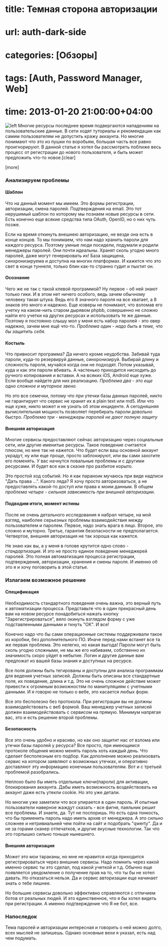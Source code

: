 # title: Темная сторона авторизации
# url: auth-dark-side
# categories: [Обзоры]
# tags: [Auth, Password Manager, Web]
# time: 2013-01-20 21:00:00+04:00

![left](~auth.png)
Многие ресурсы последнее время подвергаются нападениям на пользовательские данные. В сети ходят туториалы и рекомендации как самим пользователям не допустить кражу аккаунта. Но многие понимают что это из пушки по воробьям, большая часть все равно проигнорируют. В данной статье я хотел бы рассмотреть поближе весь процесс от регистрации до нового пользователя, и быть может предложить что-то новое.[clear]

[more]

### Анализируем проблемы

#### Шаблон
Что на данный момент мы имеем. Это формы регистрации, авторизации, смена паролей. Подтверждения на email. Это тот нерушимый шаблон по которому мы познаем новые ресурсы в сети. Есть конечно еще всякие средства типа OAuth, OpenID, но о них чуть позже.

Если на время откинуть внешнею авторизацию, не везде она есть в конце концов. То мы понимаем, что нам надо хранить пароли для каждого ресурса. Поэтому умные люди посидели, подумали и родили менеджеры паролей. Они почти идеальны. Хранят сколь угодно много паролей, даже могут генерировать их! База защищена, синхронизируема и доступна на многих платформах. И кажется что это свет в конце туннеля, только блин как-то странно гудит и пыхтит он.

#### Осознание
Чего же не так с такой клевой программой? Ну первое - об ней знают только гики. И в этом нет ничего особого, ведь зачем обычному человеку такая штука. Ведь его 8 значного пароля на все хватает, а 8 знаков это много и надежно. Еще юзверы не понимают, что взломав его учетку на каком-нить старом дырявом phpbb, совершенно не сложно найти его учетки на других ресурсах и использовать те же данные. Поэтому я постоянно слышу мол у меня есть набор паролей - это овер надежно, зачем мне ещё что-то. _Проблема один - надо быть в теме, что бы защитить себя._

#### Костыль
Что привносит программа? Да ничего кроме неудобства. Забивай туда пароли, куда-то резервируй данные, синхронизируй. Выбирай длину и сложность пароля, мучайся когда они не подходят. Потом указывай, куда и как эти пароли вбивать. А частенько приходится нисходить до ручного копирования и вставки. А на всяких iOS, Android еще хуже. Если вообще найдете для них реализацию. _Проблема два - это еще одно сложное и муторное звено._

Но это все семечки, потому что при утечки базы данных паролей, никто не гарантирует что сервис не хранит их в plain text или md5. Или что еще хуже, никто может и не узнать об этом инциденте. А сегодняшняя вычислительная мощность позволяет перебирать пароли довольно быстро. _Проблема три - менеджеры паролей не дают полную защиту_

#### Внешняя авторизация
Многие сервисы предоставляют сейчас авторизацию через социальные сети, или другие именитые ресурсы. Такое поведение считается плюсом, но мне так не кажется. Что будет если ваш основной аккаунт украдут, ну или еще проще, просто заблокируют, или вы сами захотите его поменять. У вас начнутся повальные проблемы и с другими ресурсами. И будет все как в сказке про разбитое корыто.

Это простой ход событий. Но я как параноик мучаюсь при виде надписи "Дать права ...". Какого ляда? Я хочу просто авторизоваться, а не предоставлять какой-то доступ или права к моим данным. В общем _проблема четыре - сильная зависимость при внешней авторизации_.


#### Подводим итоги, момент истины
После не очень детального исследования я набрал четыре, на мой взгляд, наиболее серьезных проблемы взаимодействия между пользователем и паролем. Первое, надо знать врага в лицо. Второе, это сложно и муторно. Третье, гарантия безопасности не предполагается. Четвертое, внешняя авторизация не так хороша как кажется.

Не знаю как вы, а у меня в голове крутится одно слово - _стандартизация_. И это не просто единое поведение менеджерей паролей. Это полная автоматизация процесса регистрации, подтверждения, авторизации, хранения и смены пароля. И именно об это я и хочу поговорить в этой статье.


### Излагаем возможное решение

#### Спецификация
Необходимость стандартного поведения очень важна, это верный путь к автоматизации процесса. Представьте что в один прекрасный день вам на новом ресурсе понадобиться нажать кнопку "Зарегистрироваться", вяло окинуть взглядом форму с уже подставленными данными и ткнуть "ОК". И все!

Конечно надо что бы сами операционные системы поддерживали такое из коробки, без дополнительного ПО. Иначе перед нами встанет все та же первая проблема. Это нелегко, но какая выгода! Пароли могут быть сколь угодно сложными, не мы же его набиваем, собственно их значимость скоро уйдет в небытие. Логин и другие данные вам предложат из вашей базы знания и доступных на ресурсе.

Все поля должны быть тегированы и доступны для анализа программам для ведения учетных записей. Должны быть описаны все стандартные поля, их поведение, длина и т.д. Это не очень сложное действие может привести к огромным возможностям по манипуляциям с учетными данными. И я говорю не только о вебе, это касается любых форм.

Все это бесполезно без протокола. При регистрации вы не должны взаимодействовать с веб формой. Ваш менеджер учетных записей должен взаимодействовать с сервисом на прямую. Минимум напрягая вас, это и есть решение второй проблемы.

#### Безопасность
Все это очень удобно и красиво, но как оно защитит нас от взлома или утечки базы паролей у ресурса? Все просто, при имеющимся протоколе общения можно менять пароль хоть каждый день. Что сделает бесполезным его подбор. Как дополнение можно реализовать сервис на котором заявляют о возможных утечках, и оперативно доставляют эту информацию конечным пользователям. Вот и с третьей проблемой разобрались.

Неплохо было бы иметь отдельные ключи(пароли) для активации, блокирования аккаунта. Дабы иметь возможность воздействовать на аккаунт даже есть утекли cookie. Но это уже детали. 

Но многие уже заметили что все упирается в один пароль. И опытные пользователи наверное жаждут сказать - все фигня, паяльник решит все проблемы. И знаете, да. Тут не поспоришь. Но есть одна тонкость, что бы применить пароль надо иметь архив от менеджера. А это сильно сложнее и нетривиальней чем пойти на сайт и подобрать "qwerty". Да и не за горами сканер отпечатков, и другие вкусные технологии. Так что это горлышко сильно тоньше нынешнего.

#### Внешняя авторизация
Может это мои тараканы, но мне не нравится когда приходится регистрироваться через внешние сервисы. Надо помнить через какой именно сервис ты это сделал, под какой учеткой и т.д. Обычно еще появляется уведомление о получение прав на то, что ты бы не хотел давать. Но отказаться нельзя. Да и сервис авторизации еще начинает знать о тебе лишнее. 

Но большие сервисы довольно эффективно справляются с отличием ботов от реальных людей. И это единственное, что я бы хотел видеть при регистрации. А именно подтверждение что Я не бот, все.


### Напоследок
Тема паролей и авторизации интересная и говорить о ней можно долго, всех мыслей не запишешь. Однако основные вехи я указал, есть над чем подумать. 